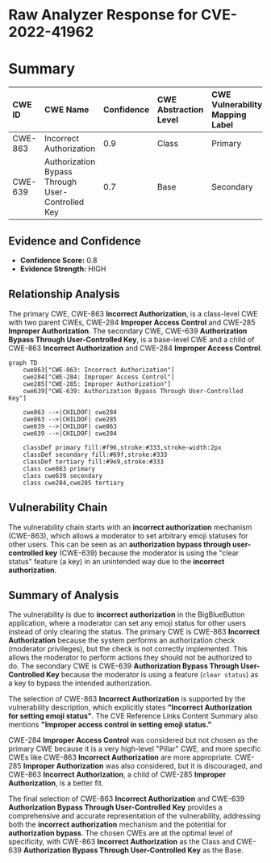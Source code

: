 # Raw Analyzer Response for CVE-2022-41962

# Summary
| CWE ID  | CWE Name                            | Confidence | CWE Abstraction Level | CWE Vulnerability Mapping Label | CWE-Vulnerability Mapping Notes |
| :-------- | :---------------------------------- | :--------- | :-------------------- | :------------------------------ | :------------------------------ |
| CWE-863   | Incorrect Authorization             | 0.9        | Class                 | Primary                       | Allowed-with-Review             |
| CWE-639   | Authorization Bypass Through User-Controlled Key | 0.7        | Base                  | Secondary                       | Allowed            |

## Evidence and Confidence

*   **Confidence Score:** 0.8
*   **Evidence Strength:** HIGH

## Relationship Analysis
The primary CWE, CWE-863 **Incorrect Authorization**, is a class-level CWE with two parent CWEs, CWE-284 **Improper Access Control** and CWE-285 **Improper Authorization**. The secondary CWE, CWE-639 **Authorization Bypass Through User-Controlled Key**, is a base-level CWE and a child of CWE-863 **Incorrect Authorization** and CWE-284 **Improper Access Control**.

```mermaid
graph TD
    cwe863["CWE-863: Incorrect Authorization"]
    cwe284["CWE-284: Improper Access Control"]
    cwe285["CWE-285: Improper Authorization"]
    cwe639["CWE-639: Authorization Bypass Through User-Controlled Key"]

    cwe863 -->|CHILDOF| cwe284
    cwe863 -->|CHILDOF| cwe285
    cwe639 -->|CHILDOF| cwe863
    cwe639 -->|CHILDOF| cwe284

    classDef primary fill:#f96,stroke:#333,stroke-width:2px
    classDef secondary fill:#69f,stroke:#333
    classDef tertiary fill:#9e9,stroke:#333
    class cwe863 primary
    class cwe639 secondary
    class cwe284,cwe285 tertiary
```

## Vulnerability Chain
The vulnerability chain starts with an **incorrect authorization** mechanism (CWE-863), which allows a moderator to set arbitrary emoji statuses for other users. This can be seen as an **authorization bypass through user-controlled key** (CWE-639) because the moderator is using the "clear status" feature (a key) in an unintended way due to the **incorrect authorization**.

## Summary of Analysis
The vulnerability is due to **incorrect authorization** in the BigBlueButton application, where a moderator can set any emoji status for other users instead of only clearing the status. The primary CWE is CWE-863 **Incorrect Authorization** because the system performs an authorization check (moderator privileges), but the check is not correctly implemented. This allows the moderator to perform actions they should not be authorized to do. The secondary CWE is CWE-639 **Authorization Bypass Through User-Controlled Key** because the moderator is using a feature (`clear status`) as a key to bypass the intended authorization.

The selection of CWE-863 **Incorrect Authorization** is supported by the vulnerability description, which explicitly states **"Incorrect Authorization for setting emoji status"**. The CVE Reference Links Content Summary also mentions **"Improper access control in setting emoji status."**

CWE-284 **Improper Access Control** was considered but not chosen as the primary CWE because it is a very high-level "Pillar" CWE, and more specific CWEs like CWE-863 **Incorrect Authorization** are more appropriate. CWE-285 **Improper Authorization** was also considered, but it is discouraged, and CWE-863 **Incorrect Authorization**, a child of CWE-285 **Improper Authorization**, is a better fit.

The final selection of CWE-863 **Incorrect Authorization** and CWE-639 **Authorization Bypass Through User-Controlled Key** provides a comprehensive and accurate representation of the vulnerability, addressing both the **incorrect authorization** mechanism and the potential for **authorization bypass**. The chosen CWEs are at the optimal level of specificity, with CWE-863 **Incorrect Authorization** as the Class and CWE-639 **Authorization Bypass Through User-Controlled Key** as the Base.